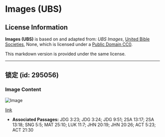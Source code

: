 # Images (UBS)

## License Information

**Images (UBS)** is based on and adapted from: _UBS Images_, [United Bible Societies](https://unitedbiblesocieties.org/), None, which is licensed under a [Public Domain CC0](https://creativecommons.org/public-domain/cc0/).

This markdown version is provided under the same license.



--------------------------------

## 锁定 (id: 295056)

### Image Content

![Image](https://cdn.aquifer.bible/aquifer-content/resources/Media/WEB-0403_lock_en.jpg)

[link](https://cdn.aquifer.bible/aquifer-content/resources/Media/WEB-0403_lock_en.jpg)

* **Associated Passages:** JDG 3:23; JDG 3:24; JDG 9:51; 2SA 13:17; 2SA 13:18; SNG 5:5; MAT 25:10; LUK 11:7; JHN 20:19; JHN 20:26; ACT 5:23; ACT 21:30

